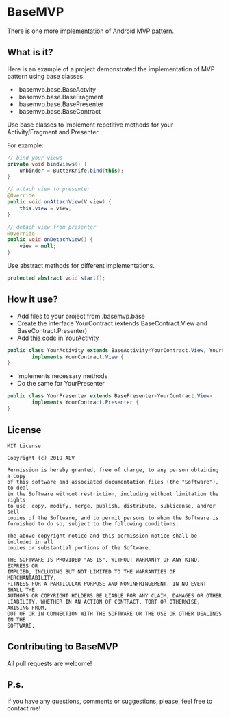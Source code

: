 # BaseMVP
There is one more implementation of Android MVP pattern.

## What is it?
Here is an example of a project demonstrated the implementation of MVP pattern using base classes.
* .basemvp.base.BaseActvity
* .basemvp.base.BaseFragment
* .basemvp.base.BasePresenter
* .basemvp.base.BaseContract

Use base classes to implement repetitive methods for your Activity/Fragment and Presenter.

For example:

```java
// bind your views
private void bindViews() {
    unbinder = ButterKnife.bind(this);
}

// attach view to presenter
@Override
public void onAttachView(V view) {
    this.view = view;
}

// detach view from presenter
@Override
public void onDetachView() {
    view = null;
}
```

Use abstract methods for different implementations.

```java
protected abstract void start();
```

## How it use?
* Add files to your project from .basemvp.base
* Create the interface YourContract (extends BaseContract.View and BaseContract.Presenter)
* Add this code in YourActivity

```java
public class YourActivity extends BaseActivity<YourContract.View, YourContract.Presenter>
        implements YourContract.View {
}
```

* Implements necessary methods
* Do the same for YourPresenter

```java
public class YourPresenter extends BasePresenter<YourContract.View>
        implements YourContract.Presenter {
}
```

## License
```
MIT License

Copyright (c) 2019 AEV

Permission is hereby granted, free of charge, to any person obtaining a copy
of this software and associated documentation files (the "Software"), to deal
in the Software without restriction, including without limitation the rights
to use, copy, modify, merge, publish, distribute, sublicense, and/or sell
copies of the Software, and to permit persons to whom the Software is
furnished to do so, subject to the following conditions:

The above copyright notice and this permission notice shall be included in all
copies or substantial portions of the Software.

THE SOFTWARE IS PROVIDED "AS IS", WITHOUT WARRANTY OF ANY KIND, EXPRESS OR
IMPLIED, INCLUDING BUT NOT LIMITED TO THE WARRANTIES OF MERCHANTABILITY,
FITNESS FOR A PARTICULAR PURPOSE AND NONINFRINGEMENT. IN NO EVENT SHALL THE
AUTHORS OR COPYRIGHT HOLDERS BE LIABLE FOR ANY CLAIM, DAMAGES OR OTHER
LIABILITY, WHETHER IN AN ACTION OF CONTRACT, TORT OR OTHERWISE, ARISING FROM,
OUT OF OR IN CONNECTION WITH THE SOFTWARE OR THE USE OR OTHER DEALINGS IN THE
SOFTWARE.
```

## Contributing to BaseMVP
All pull requests are welcome!

## P.s.
If you have any questions, comments or suggestions, please, feel free to contact me!
